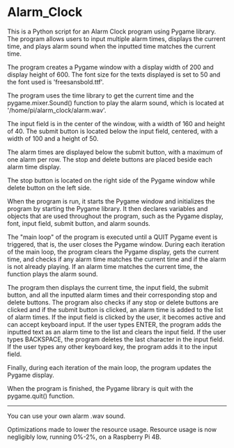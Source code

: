 # Alarm_Clock

This is a Python script for an Alarm Clock program using Pygame library. The program allows users to input multiple alarm times, displays the current time, and plays alarm sound when the inputted time matches the current time.

The program creates a Pygame window with a display width of 200 and display height of 600. The font size for the texts displayed is set to 50 and the font used is 'freesansbold.ttf'.

The program uses the time library to get the current time and the pygame.mixer.Sound() function to play the alarm sound, which is located at '/home/pi/alarm_clock/alarm.wav'.

The input field is in the center of the window, with a width of 160 and height of 40. The submit button is located below the input field, centered, with a width of 100 and a height of 50.

The alarm times are displayed below the submit button, with a maximum of one alarm per row. The stop and delete buttons are placed beside each alarm time display.

The stop button is located on the right side of the Pygame window while delete button on the left side.

When the program is run, it starts the Pygame window and initializes the program by starting the Pygame library. It then declares variables and objects that are used throughout the program, such as the Pygame display, font, input field, submit button, and alarm sounds.

The "main loop" of the program is executed until a QUIT Pygame event is triggered, that is, the user closes the Pygame window. During each iteration of the main loop, the program clears the Pygame display, gets the current time, and checks if any alarm time matches the current time and if the alarm is not already playing. If an alarm time matches the current time, the function plays the alarm sound.

The program then displays the current time, the input field, the submit button, and all the inputted alarm times and their corresponding stop and delete buttons. The program also checks if any stop or delete buttons are clicked and if the submit button is clicked, an alarm time is added to the list of alarm times. If the input field is clicked by the user, it becomes active and can accept keyboard input. If the user types ENTER, the program adds the inputted text as an alarm time to the list and clears the input field. If the user types BACKSPACE, the program deletes the last character in the input field. If the user types any other keyboard key, the program adds it to the input field.

Finally, during each iteration of the main loop, the program updates the Pygame display.

When the program is finished, the Pygame library is quit with the pygame.quit() function.

------------------------

You can use your own alarm .wav sound.

Optimizations made to lower the resource usage. Resource usage is now negligibly low, running 0%-2%, on a Raspberry Pi 4B.
